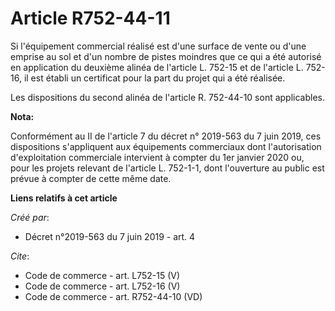 # Article R752-44-11

Si l'équipement commercial réalisé est d'une surface de vente ou d'une emprise au sol et d'un nombre de pistes moindres que
ce qui a été autorisé en application du deuxième alinéa de l'article L. 752-15 et de l'article L. 752-16, il est établi un
certificat pour la part du projet qui a été réalisée. 

Les dispositions du second alinéa de l'article R. 752-44-10 sont applicables.

**Nota:**

Conformément au II de l'article 7 du décret n° 2019-563 du 7 juin 2019, ces dispositions s'appliquent aux équipements
commerciaux dont l'autorisation d'exploitation commerciale intervient à compter du 1er janvier 2020 ou, pour les projets
relevant de l'article L. 752-1-1, dont l'ouverture au public est prévue à compter de cette même date.

**Liens relatifs à cet article**

_Créé par_:

  - Décret n°2019-563 du 7 juin 2019 - art. 4

_Cite_:

  - Code de commerce - art. L752-15 (V)
  - Code de commerce - art. L752-16 (V)
  - Code de commerce - art. R752-44-10 (VD)
